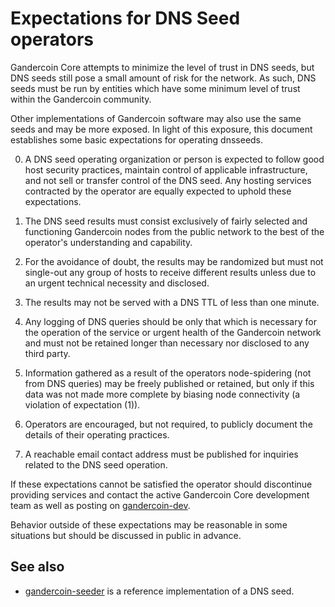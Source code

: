 # Expectations for DNS Seed operators

Gandercoin Core attempts to minimize the level of trust in DNS seeds,
but DNS seeds still pose a small amount of risk for the network.
As such, DNS seeds must be run by entities which have some minimum
level of trust within the Gandercoin community.

Other implementations of Gandercoin software may also use the same
seeds and may be more exposed. In light of this exposure, this
document establishes some basic expectations for operating dnsseeds.

0. A DNS seed operating organization or person is expected to follow good
   host security practices, maintain control of applicable infrastructure,
   and not sell or transfer control of the DNS seed. Any hosting services
   contracted by the operator are equally expected to uphold these expectations.

1. The DNS seed results must consist exclusively of fairly selected and
   functioning Gandercoin nodes from the public network to the best of the
   operator's understanding and capability.

2. For the avoidance of doubt, the results may be randomized but must not
   single-out any group of hosts to receive different results unless due to an
   urgent technical necessity and disclosed.

3. The results may not be served with a DNS TTL of less than one minute.

4. Any logging of DNS queries should be only that which is necessary
   for the operation of the service or urgent health of the Gandercoin
   network and must not be retained longer than necessary nor disclosed
   to any third party.

5. Information gathered as a result of the operators node-spidering
   (not from DNS queries) may be freely published or retained, but only
   if this data was not made more complete by biasing node connectivity
   (a violation of expectation (1)).

6. Operators are encouraged, but not required, to publicly document the
   details of their operating practices.

7. A reachable email contact address must be published for inquiries
   related to the DNS seed operation.

If these expectations cannot be satisfied the operator should
discontinue providing services and contact the active Gandercoin
Core development team as well as posting on
[gandercoin-dev](https://groups.google.com/forum/#!forum/gandercoin-dev).

Behavior outside of these expectations may be reasonable in some
situations but should be discussed in public in advance.

## See also

- [gandercoin-seeder](https://github.com/pooler/gandercoin-seeder) is a reference implementation of a DNS seed.

